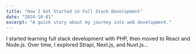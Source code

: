 ```yaml
---
title: "How I Got Started in Full Stack Development"
date: "2024-10-01"
excerpt: "A quick story about my journey into web development."
---
```


I started learning full stack development with PHP, then moved to React and Node.js. Over time, I explored Strapi, Next.js, and Nuxt.js...
